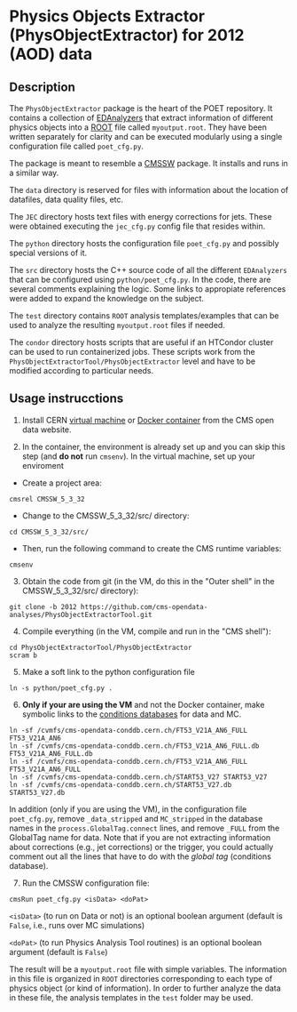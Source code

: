 # Physics Objects Extractor (PhysObjectExtractor) for 2012 (AOD) data

## Description

The `PhysObjectExtractor` package is the heart of the POET repository.  It contains a collection of [EDAnalyzers](https://cms-opendata-guide.web.cern.ch/cmssw/cmsswanalyzers/) that extract information of different physics objects into a [ROOT](https://cms-opendata-guide.web.cern.ch/tools/root/) file called `myoutput.root`.  They have been written separately for clarity and can be executed modularly using a single configuration file called `poet_cfg.py`.

The package is meant to resemble a [CMSSW](https://cms-opendata-guide.web.cern.ch/cmssw/cmsswoverview/) package.  It installs and runs in a similar way.

The `data` directory is reserved for files with information about the location of datafiles, data quality files, etc.

The `JEC` directory hosts text files with energy corrections for jets. These were obtained executing the `jec_cfg.py` config file that resides within.

The `python` directory hosts the configuration file `poet_cfg.py` and possibly special versions of it.

The `src` directory hosts the C++ source code of all the different `EDAnalyzers` that can be configured using `python/poet_cfg.py`.  In the code, there are several comments explaining the logic.  Some links to appropiate references were added to expand the knowledge on the subject.

The `test` directory contains `ROOT` analysis templates/examples that can be used to analyze the resulting `myoutput.root` files if needed.

The `condor` directory hosts scripts that are useful if an HTCondor cluster can be used to run containerized jobs.  These scripts work from the `PhysObjectExtractorTool/PhysObjectExtractor` level and have to be modified according to particular needs.  




## Usage instrucctions

1. Install CERN [virtual machine](http://opendata.cern.ch/docs/cms-virtual-machine-2011) or [Docker container](https://opendata.cern.ch/docs/cms-guide-docker) from the CMS open data website.

2. In the container, the environment is already set up and you can skip this step (and **do not** run `cmsenv`). In the virtual machine, set up your enviroment

* Create a project area:
```
cmsrel CMSSW_5_3_32
```
* Change to the CMSSW_5_3_32/src/ directory:

```
cd CMSSW_5_3_32/src/
```
* Then, run the following command to create the CMS runtime variables:

```
cmsenv
```

3. Obtain the code from git (in the VM, do this in the "Outer shell" in the CMSSW_5_3_32/src/ directory):
```
git clone -b 2012 https://github.com/cms-opendata-analyses/PhysObjectExtractorTool.git
```
4. Compile everything (in the VM, compile and run in the "CMS shell"):
```
cd PhysObjectExtractorTool/PhysObjectExtractor
scram b
```
5. Make a soft link to the python configuration file
```
ln -s python/poet_cfg.py .
```
6. **Only if your are using the VM** and not the Docker container, make symbolic links to the [conditions databases](https://opendata.cern.ch/docs/cms-guide-for-condition-database) for data and MC. 
```
ln -sf /cvmfs/cms-opendata-conddb.cern.ch/FT53_V21A_AN6_FULL FT53_V21A_AN6
ln -sf /cvmfs/cms-opendata-conddb.cern.ch/FT53_V21A_AN6_FULL.db FT53_V21A_AN6_FULL.db
ln -sf /cvmfs/cms-opendata-conddb.cern.ch/FT53_V21A_AN6_FULL FT53_V21A_AN6_FULL
ln -sf /cvmfs/cms-opendata-conddb.cern.ch/START53_V27 START53_V27
ln -sf /cvmfs/cms-opendata-conddb.cern.ch/START53_V27.db START53_V27.db
```
In addition (only if you are using the VM), in the configuration file `poet_cfg.py`, remove `_data_stripped` and `MC_stripped` in the database names in the `process.GlobalTag.connect` lines, and remove `_FULL` from the GlobalTag name for data. Note that if you are not extracting information about corrections (e.g., jet corrections) or the trigger, you could actually comment out all the lines that have to do with the *global tag* (conditions database).

7. Run the CMSSW configuration file:
```
cmsRun poet_cfg.py <isData> <doPat>
```

`<isData>` (to run on Data or not) is an optional boolean argument (default is `False`, i.e., runs over MC simulations)

`<doPat>` (to run Physics Analysis Tool routines) is an optional boolean argument (default is `False`)


The result will be a `myoutput.root` file with simple variables.  The information in this file is organized in `ROOT` directories corresponding to each type of physics object (or kind of information).  In order to further analyze the data in these file, the analysis templates in the `test` folder may be used.
